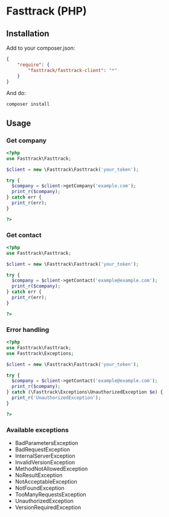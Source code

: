 # Fasttrack (PHP)

## Installation

Add to your composer.json:
```json
{
    "require": {
        "fasttrack/fasttrack-client": "*"
    }
}
```

And do:
```sh
composer install
```

## Usage

### Get company

```php
<?php
use Fasttrack\Fasttrack;

$client = new \Fasttrack\Fasttrack('your_token');

try {
  $company = $client->getCompany('example.com');
  print_r($company);
} catch err {
  print_r(err);
}

?>
```

### Get contact

```php
<?php
use Fasttrack\Fasttrack;

$client = new \Fasttrack\Fasttrack('your_token');

try {
  $company = $client->getContact('example@example.com');
  print_r($company);
} catch err {
  print_r(err);
}

?>
```

### Error handling

```php
<?php
use Fasttrack\Fasttrack;
use Fasttrack\Exceptions;

$client = new \Fasttrack\Fasttrack('your_token');

try {
  $company = $client->getContact('example@example.com');
  print_r($company);
} catch (\Fasttrack\Exceptions\UnauthorizedException $e) {
  print_r('UnauthorizedException');
}

?>
```


### Available exceptions

- BadParametersException
- BadRequestException
- InternalServerException
- InvalidVersionException
- MethodNotAllowedException
- NoResultException
- NotAcceptableException
- NotFoundException
- TooManyRequestsException
- UnauthorizedException
- VersionRequiredException
